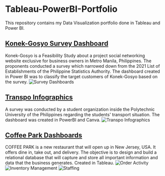 # Tableau-PowerBI-Portfolio
This repository contains my Data Visualization portfolio done in Tableau and Power BI.

## [Konek-Gosyo Survey Dashboard](https://github.com/kylenaaa/Tableau-PowerBI-Portfolio/tree/main/Konek-Gosyo%20Survey%20Dashboards)
Konek-Gosyo is a Feasibility Study about a project social networking website exclusive for business owners in Metro Manila, Philippines. The proponents conducted a survey which narrowed down from the 2021 List of Establishments of the Philippine Statistics Authority. 
The dashboard created in Power BI was to classify the target customers of Konek-Gosyo based on the survey.
![Survey Dashboards](https://github.com/kylenaaa/Tableau-PowerBI-Portfolio/assets/109061484/ca8f20fc-20cd-486f-ad60-4cc0cf03da83)

## [Transpo Infographics](https://github.com/kylenaaa/Tableau-PowerBI-Portfolio/tree/main/Transpo%20Infographics)
A survey was conducted by a student organization inside the Polytechnic University of the Philippines regarding the students' transport situation. 
The dashboard was created in PowerBI and Canva.
![Transpo Infographics](https://github.com/kylenaaa/Tableau-PowerBI-Portfolio/assets/109061484/2da8412a-c5f5-402b-88c2-cdd69be9bfc0)

## [Coffee Park Dashboards](https://github.com/kylenaaa/Tableau-PowerBI-Portfolio/tree/main/Coffee%20Park%20Dashboards)
COFFEE PARK is a new restaurant that will open up in New Jersey, USA. It offers dine in, take out, and delivery. The objective is to design and build a relational database that will capture and store all important information and data that the business generates.
Created in Tableau.
![Order Activity](https://github.com/kylenaaa/Tableau-PowerBI-Portfolio/assets/109061484/59fb75cc-be22-4413-885f-c0fa2ad26e40)
![Inventory Management](https://github.com/kylenaaa/Tableau-PowerBI-Portfolio/assets/109061484/e48edd33-2416-4544-8af4-471ff8404b49)
![Staffing](https://github.com/kylenaaa/Tableau-PowerBI-Portfolio/assets/109061484/618f3625-800b-4947-8463-fbef79b47285)
